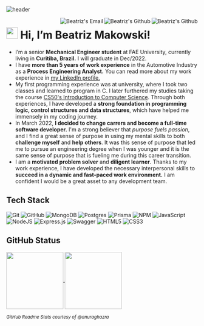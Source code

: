 ![header](https://user-images.githubusercontent.com/86008015/172172577-f0afe3b9-8020-4e9c-961e-046a30cf8216.jpg)

<a href="https://github.com/beatrizmakowski">
  <img align="right" alt="Beatriz's Github" heigth="100px" src="https://img.shields.io/badge/-GitHub-black?style=flat-square&logo=Github&logoColor=white&link=https://github.com/beatrizmakowski"/>
</a>
<a href="https://www.linkedin.com/in/beatriz-makowski/">
  <img align="right" alt="Beatriz's Github" heigth="100px" src="https://img.shields.io/badge/-LinkedIn-blue?style=flat-square&logo=Linkedin&logoColor=white&link=https://www.linkedin.com/in/beatriz-makowski/"/>
</a>
<a href="mailto:bemakow@gmail.com">
  <img align="right" alt="Beatriz's Email" heigth="100px" src="https://img.shields.io/badge/-Gmail-c14438?style=flat-square&logo=Gmail&logoColor=white&link=mailto:bemakow@gmail.com"/>
</a>

<img src="https://raw.githubusercontent.com/braydonwang/braydonwang/main/wave.gif" height="30px"> Hi, I’m Beatriz Makowski!
===============	

- I’m a senior <b>Mechanical Engineer student</b> at FAE University, currently living in <b>Curitiba, Brazil.</b> I will graduate in Dec/2022.
- I have <b>more than 5 years of work experience</b> in the Automotive Industry as a <b>Process Engineering Analyst.</b> You can read more about my work experience in [my LinkedIn profile.](https://www.linkedin.com/in/beatriz-makowski/)
- My first programming experience was at university, where I took two classes and learned to program in C. I later furthered my studies taking the course [CS50's Introduction to Computer Science](https://www.edx.org/course/introduction-computer-science-harvardx-cs50x). Through both experiences, I have developed a <b>strong foundation in programming logic, control structures and data structures</b>, which have helped me immensely in my coding journey.
- In March 2022, <b>I decided to change carrers and become a full-time software developer.</b> I'm a strong believer that <i>purpose fuels passion</i>, and I find a great sense of purpose in using my mental skills to both <b>challenge myself</b> and <b>help others</b>. It was this sense of purpose that led me to pursue an engineering degree when I was younger and it is the same sense of purpose that is fueling me during this career transition.
- I am a <b>motivated problem solver</b> and <b>diligent learner</b>. Thanks to my work experience, I have developed the necessary interpersonal skills to <b>succeed in a dynamic and fast-paced work environment.</b> I am confident I would be a great asset to any development team.


## Tech Stack
![Git](https://img.shields.io/badge/git-%23F05033.svg?style=for-the-badge&logo=git&logoColor=white)
![GitHub](https://img.shields.io/badge/github-%23121011.svg?style=for-the-badge&logo=github&logoColor=white)
![MongoDB](https://img.shields.io/badge/MongoDB-%234ea94b.svg?style=for-the-badge&logo=mongodb&logoColor=white)
![Postgres](https://img.shields.io/badge/postgres-%23316192.svg?style=for-the-badge&logo=postgresql&logoColor=white)
![Prisma](https://img.shields.io/badge/Prisma-3982CE?style=for-the-badge&logo=Prisma&logoColor=white)
![NPM](https://img.shields.io/badge/NPM-%23000000.svg?style=for-the-badge&logo=npm&logoColor=white)
![JavaScript](https://img.shields.io/badge/javascript-%23323330.svg?style=for-the-badge&logo=javascript&logoColor=%23F7DF1E)
![NodeJS](https://img.shields.io/badge/node.js-6DA55F?style=for-the-badge&logo=node.js&logoColor=white)
![Express.js](https://img.shields.io/badge/express.js-%23404d59.svg?style=for-the-badge&logo=express&logoColor=%2361DAFB)
![Swagger](https://img.shields.io/badge/-Swagger-%23Clojure?style=for-the-badge&logo=swagger&logoColor=white)
![HTML5](https://img.shields.io/badge/html5-%23E34F26.svg?style=for-the-badge&logo=html5&logoColor=white)
![CSS3](https://img.shields.io/badge/css3-%231572B6.svg?style=for-the-badge&logo=css3&logoColor=white)

## GitHub Status

<a href="https://github.com/anuraghazra/github-readme-stats">
  <img align="center" height="150em" src="https://github-readme-stats.vercel.app/api?username=beatrizmakowski&show_icons=true&include_all_commits=true)" />
</a>
<a href="https://github.com/anuraghazra/github-readme-stats">
  <img align="center" height="150em" src="https://github-readme-stats.vercel.app/api/top-langs/?username=beatrizmakowski&layout=compact" />
</a>

<p><i><sub>GitHub Readme Stats courtesy of @anuraghazra</sub></i></p>
